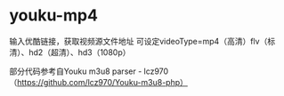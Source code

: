 # youku-mp4
输入优酷链接，获取视频源文件地址
可设定videoType=mp4（高清）flv（标清）、hd2（超清）、hd3（1080p）

部分代码参考自Youku m3u8 parser - lcz970（https://github.com/lcz970/Youku-m3u8-php）
